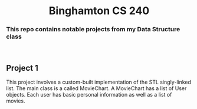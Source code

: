 <!-- This is the readme file for my CS240 repo -->
<h1 align="center"> Binghamton CS 240 </h1>
<h3> This repo contains notable projects from my Data Structure class</h3>
<br>
<h2> Project 1 </h2>
<p> This project involves a custom-built implementation of the STL singly-linked list.
 The main class is a called MovieChart. 
A MovieChart has a list of User objects. 
Each user has basic personal information as well as a list of movies. </p> 
